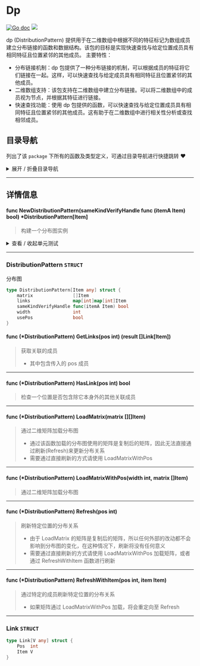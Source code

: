 # Dp

[![Go doc](https://img.shields.io/badge/go.dev-reference-brightgreen?logo=go&logoColor=white&style=flat)](https://pkg.go.dev/github.com/kercylan98/minotaur/dp)
![](https://img.shields.io/badge/Email-kercylan@gmail.com-green.svg?style=flat)

dp (DistributionPattern) 提供用于在二维数组中根据不同的特征标记为数组成员建立分布链接的函数和数据结构。该包的目标是实现快速查找与给定位置成员具有相同特征且位置紧邻的其他成员。
主要特性：
  - 分布链接机制：dp 包提供了一种分布链接的机制，可以根据成员的特征将它们链接在一起。这样，可以快速查找与给定成员具有相同特征且位置紧邻的其他成员。
  - 二维数组支持：该包支持在二维数组中建立分布链接。可以将二维数组中的成员视为节点，并根据其特征进行链接。
  - 快速查找功能：使用 dp 包提供的函数，可以快速查找与给定位置成员具有相同特征且位置紧邻的其他成员。这有助于在二维数组中进行相关性分析或查找相邻成员。


## 目录导航
列出了该 `package` 下所有的函数及类型定义，可通过目录导航进行快捷跳转 ❤️
<details>
<summary>展开 / 折叠目录导航</summary>


> 包级函数定义

|函数名称|描述
|:--|:--
|[NewDistributionPattern](#NewDistributionPattern)|构建一个分布图实例


> 类型定义

|类型|名称|描述
|:--|:--|:--
|`STRUCT`|[DistributionPattern](#distributionpattern)|分布图
|`STRUCT`|[Link](#link)|暂无描述...

</details>


***
## 详情信息
#### func NewDistributionPattern(sameKindVerifyHandle func (itemA Item)  bool)  *DistributionPattern[Item]
<span id="NewDistributionPattern"></span>
> 构建一个分布图实例

<details>
<summary>查看 / 收起单元测试</summary>


```go

func TestNewDistributionPattern(t *testing.T) {
	dp := NewDistributionPattern[int](func(itemA, itemB int) bool {
		return itemA == itemB
	})
	matrix := []int{1, 1, 2, 2, 2, 2, 1, 2, 2}
	dp.LoadMatrixWithPos(3, matrix)
	for pos, link := range dp.links {
		fmt.Println(pos, link, fmt.Sprintf("%p", link))
	}
	fmt.Println()
	matrix[6] = 2
	dp.Refresh(6)
	for pos, link := range dp.links {
		fmt.Println(pos, link, fmt.Sprintf("%p", link))
	}
}

```


</details>


***
### DistributionPattern `STRUCT`
分布图
```go
type DistributionPattern[Item any] struct {
	matrix               []Item
	links                map[int]map[int]Item
	sameKindVerifyHandle func(itemA Item) bool
	width                int
	usePos               bool
}
```
#### func (*DistributionPattern) GetLinks(pos int) (result []Link[Item])
> 获取关联的成员
>   - 其中包含传入的 pos 成员
***
#### func (*DistributionPattern) HasLink(pos int)  bool
> 检查一个位置是否包含除它本身外的其他关联成员
***
#### func (*DistributionPattern) LoadMatrix(matrix [][]Item)
> 通过二维矩阵加载分布图
>   - 通过该函数加载的分布图使用的矩阵是复制后的矩阵，因此无法直接通过刷新(Refresh)来更新分布关系
>   - 需要通过直接刷新的方式请使用 LoadMatrixWithPos
***
#### func (*DistributionPattern) LoadMatrixWithPos(width int, matrix []Item)
> 通过二维矩阵加载分布图
***
#### func (*DistributionPattern) Refresh(pos int)
> 刷新特定位置的分布关系
>   - 由于 LoadMatrix 的矩阵是复制后的矩阵，所以任何外部的改动都不会影响到分布图的变化，在这种情况下，刷新将没有任何意义
>   - 需要通过直接刷新的方式请使用 LoadMatrixWithPos 加载矩阵，或者通过 RefreshWithItem 函数进行刷新
***
#### func (*DistributionPattern) RefreshWithItem(pos int, item Item)
> 通过特定的成员刷新特定位置的分布关系
>   - 如果矩阵通过 LoadMatrixWithPos 加载，将会重定向至 Refresh
***
### Link `STRUCT`

```go
type Link[V any] struct {
	Pos  int
	Item V
}
```
